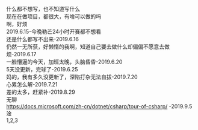 什么都不想写，也不知道写什么<br>
现在在做项目，都很大，有啥可以做的吗<br>
啊，好烦<br>
2019.6.15-今晚勒芒24小时开赛都不想看<br>
还是什么都写不出来-2019.6.16<br>
仍然一无所获，好懒惰的我啊，知道自己要去做什么却偏偏不愿意去做<br>
烦-2019.6.17<br>
一脸懵逼的今天，加班太晚，头脑昏昏-2019.6.20<br>
5天没更新，完球了-2019.6.25<br>
妈的，我有多久没更新了，深陷打杂无法自拔-2019.7.20<br>
心累怎么解-2019.7.21<br>
差的太多，赶紧补-2019.8.29<br>
无聊<br>
https://docs.microsoft.com/zh-cn/dotnet/csharp/tour-of-csharp/ -2019.9.5<br>
淦<br>
1,2,3<br>
